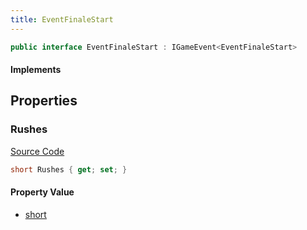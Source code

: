 ```yaml
---
title: EventFinaleStart
---
```


```csharp
public interface EventFinaleStart : IGameEvent<EventFinaleStart>
```

#### Implements

## Properties

### Rushes

[Source Code](https://github.com/swiftly-solution/swiftlys2/blob/main/managed/src/SwiftlyS2.Generated/GameEvents/Interfaces/EventFinaleStart.cs#L21)

```csharp
short Rushes { get; set; }
```

#### Property Value

- [short](https://learn.microsoft.com/dotnet/api/system.int16)

